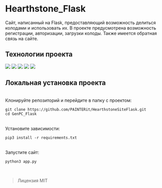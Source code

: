 # Hearthstone_Flask
Сайт, написанный на Flask, предоставляющий возможность делиться колодами и использовать их. В проекте
предусмотрена возможность регистрации, авторизации, загрузки колоды.
Также имеется обратная связь на сайте. 

## Технологии проекта
![](https://img.shields.io/badge/Python-3776AB?style=for-the-badge&logo=python&logoColor=white)
![](https://img.shields.io/badge/Flask-000000?style=for-the-badge&logo=flask&logoColor=white)
![](https://img.shields.io/badge/CSS-953D7C?style=for-the-badge&logo=CSS3&logoColor=white)
![](https://img.shields.io/badge/SQLite-07405E?style=for-the-badge&logo=sqlite&logoColor=white)
![](https://img.shields.io/badge/HTML5-E34F26?style=for-the-badge&logo=html5&logoColor=white)

## Локальная установка проекта

<br/>
Клонируйте репозиторий и перейдите в папку с проектом:

```
git clone https://github.com/PAINTERit/HearthstoneSiteFlask.git
cd GenPC_Flask
```

<br/>
Установите зависимости:

```
pip3 install -r requirements.txt
```

<br/>
Запустите сайт:

```
python3 app.py
```

<br/>

>Лицензия MIT
